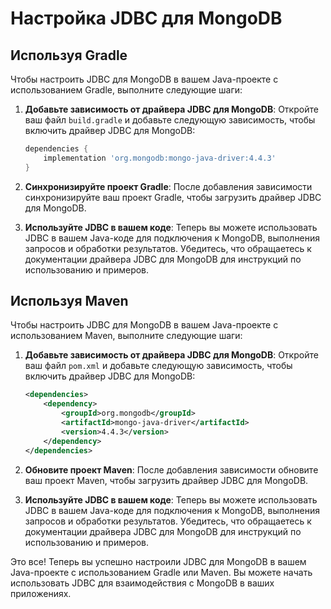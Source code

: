 # Настройка JDBC для MongoDB

## Используя Gradle

Чтобы настроить JDBC для MongoDB в вашем Java-проекте с использованием Gradle, выполните следующие шаги:

1. **Добавьте зависимость от драйвера JDBC для MongoDB**: Откройте ваш файл `build.gradle` и добавьте следующую зависимость, чтобы включить драйвер JDBC для MongoDB:

   ```gradle
   dependencies {
       implementation 'org.mongodb:mongo-java-driver:4.4.3'
   }
   ```

2. **Синхронизируйте проект Gradle**: После добавления зависимости синхронизируйте ваш проект Gradle, чтобы загрузить драйвер JDBC для MongoDB.

3. **Используйте JDBC в вашем коде**: Теперь вы можете использовать JDBC в вашем Java-коде для подключения к MongoDB, выполнения запросов и обработки результатов. Убедитесь, что обращаетесь к документации драйвера JDBC для MongoDB для инструкций по использованию и примеров.

## Используя Maven

Чтобы настроить JDBC для MongoDB в вашем Java-проекте с использованием Maven, выполните следующие шаги:

1. **Добавьте зависимость от драйвера JDBC для MongoDB**: Откройте ваш файл `pom.xml` и добавьте следующую зависимость, чтобы включить драйвер JDBC для MongoDB:

   ```xml
   <dependencies>
       <dependency>
           <groupId>org.mongodb</groupId>
           <artifactId>mongo-java-driver</artifactId>
           <version>4.4.3</version>
       </dependency>
   </dependencies>
   ```

2. **Обновите проект Maven**: После добавления зависимости обновите ваш проект Maven, чтобы загрузить драйвер JDBC для MongoDB.

3. **Используйте JDBC в вашем коде**: Теперь вы можете использовать JDBC в вашем Java-коде для подключения к MongoDB, выполнения запросов и обработки результатов. Убедитесь, что обращаетесь к документации драйвера JDBC для MongoDB для инструкций по использованию и примеров.

Это все! Теперь вы успешно настроили JDBC для MongoDB в вашем Java-проекте с использованием Gradle или Maven. Вы можете начать использовать JDBC для взаимодействия с MongoDB в ваших приложениях.